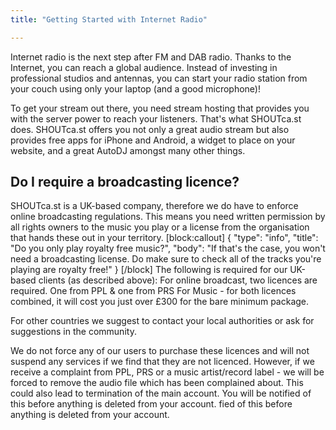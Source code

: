 ```yaml
---
title: "Getting Started with Internet Radio"

---
```

Internet radio is the next step after FM and DAB radio. Thanks to the Internet, you can reach a global audience. Instead of investing in professional studios and antennas, you can start your radio station from your couch using only your laptop (and a good microphone)!

To get your stream out there, you need stream hosting that provides you with the server power to reach your listeners. That's what SHOUTca.st does.
SHOUTca.st offers you not only a great audio stream but also provides free apps for iPhone and Android, a widget to place on your website, and a great AutoDJ amongst many other things.

## Do I require a broadcasting licence?

SHOUTca.st is a UK-based company, therefore we do have to enforce online broadcasting regulations. This means you need written permission by all rights owners to the music you play or a license from the organisation that hands these out in your territory.
[block:callout]
{
  "type": "info",
  "title": "Do you only play royalty free music?",
  "body": "If that's the case, you won't need a broadcasting license. Do make sure to check all of the tracks you're playing are royalty free!"
}
[/block]
The following is required for our UK-based clients (as described above):
For online broadcast, two licences are required. One from PPL & one from PRS For Music - for both licences combined, it will cost you just over £300 for the bare minimum package.

For other countries we suggest to contact your local authorities or ask for suggestions in the community.

We do not force any of our users to purchase these licences and will not suspend any services if we find that they are not licenced. However, if we receive a complaint from PPL, PRS or a music artist/record label - we will be forced to remove the audio file which has been complained about. This could also lead to termination of the main account. You will be notified of this before anything is deleted from your account.
fied of this before anything is deleted from your account.
